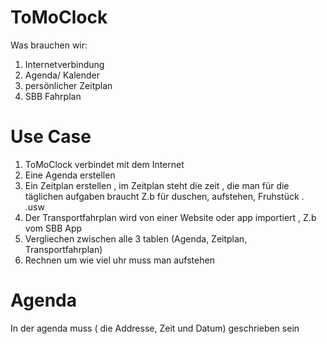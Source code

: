 # ToMoClock


  Was brauchen wir:
  1. Internetverbindung
  2. Agenda/ Kalender
  3. persönlicher Zeitplan
  4. SBB Fahrplan


# Use Case
  1.	ToMoClock verbindet mit dem Internet
  2.	Eine Agenda erstellen
  3.	Ein Zeitplan erstellen , im Zeitplan steht die zeit , die man für die täglichen aufgaben braucht
      Z.b für duschen, aufstehen, Fruhstück . .usw
  4.	Der Transportfahrplan wird von einer Website oder app importiert , Z.b vom SBB App
  5.	Vergliechen zwischen alle 3 tablen (Agenda, Zeitplan, Transportfahrplan)
  6.	Rechnen um wie viel uhr muss man aufstehen
  
# Agenda
In der agenda muss ( die Addresse, Zeit und Datum) geschrieben sein
